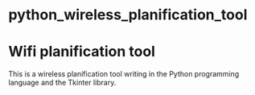 # python_wireless_planification_tool
<h1>Wifi planification tool</h1>
This is a wireless planification tool writing in the Python programming language and the Tkinter library.
